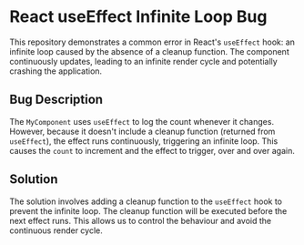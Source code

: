 # React useEffect Infinite Loop Bug

This repository demonstrates a common error in React's `useEffect` hook: an infinite loop caused by the absence of a cleanup function.  The component continuously updates, leading to an infinite render cycle and potentially crashing the application.

## Bug Description

The `MyComponent` uses `useEffect` to log the count whenever it changes. However, because it doesn't include a cleanup function (returned from `useEffect`), the effect runs continuously, triggering an infinite loop.  This causes the `count` to increment and the effect to trigger, over and over again.

## Solution

The solution involves adding a cleanup function to the `useEffect` hook to prevent the infinite loop. The cleanup function will be executed before the next effect runs. This allows us to control the behaviour and avoid the continuous render cycle.